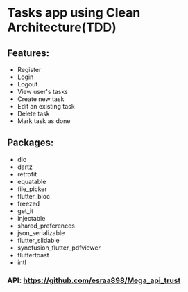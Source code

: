 # Tasks app using Clean Architecture(TDD)

## Features:

* Register
* Login
* Logout
* View user's tasks
* Create new task
* Edit an existing task
* Delete task
* Mark task as done

## Packages:

* dio
* dartz
* retrofit
* equatable
* file_picker
* flutter_bloc
* freezed
* get_it
* injectable
* shared_preferences
* json_serializable
* flutter_slidable
* syncfusion_flutter_pdfviewer
* fluttertoast
* intl

### API: https://github.com/esraa898/Mega_api_trust
